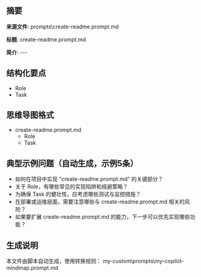 ## 摘要

**来源文件**: prompts\create-readme.prompt.md

**标题**: create-readme.prompt.md

**简介**: ---

## 结构化要点

- Role
- Task

## 思维导图格式

- create-readme.prompt.md
  - Role
  - Task

## 典型示例问题（自动生成，示例5条）

- 如何在项目中实现 "create-readme.prompt.md" 的关键部分？
- 关于 Role，有哪些常见的实现陷阱和规避策略？
- 为确保 Task 的健壮性，应考虑哪些测试与监控措施？
- 在部署或运维层面，需要注意哪些与 create-readme.prompt.md 相关的风险？
- 如果要扩展 create-readme.prompt.md 的能力，下一步可以优先实现哪些功能？

## 生成说明

本文件由脚本自动生成，使用转换规则： my-custom\prompts\my-copilot-mindmap.prompt.md
